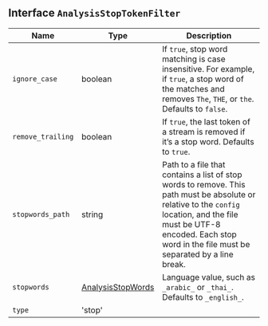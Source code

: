 ## Interface `AnalysisStopTokenFilter`

| Name | Type | Description |
| - | - | - |
| `ignore_case` | boolean | If `true`, stop word matching is case insensitive. For example, if `true`, a stop word of the matches and removes `The`, `THE`, or `the`. Defaults to `false`. |
| `remove_trailing` | boolean | If `true`, the last token of a stream is removed if it’s a stop word. Defaults to `true`. |
| `stopwords_path` | string | Path to a file that contains a list of stop words to remove. This path must be absolute or relative to the `config` location, and the file must be UTF-8 encoded. Each stop word in the file must be separated by a line break. |
| `stopwords` | [AnalysisStopWords](./AnalysisStopWords.md) | Language value, such as `_arabic_` or `_thai_`. Defaults to `_english_`. |
| `type` | 'stop' | &nbsp; |
